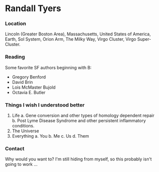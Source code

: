 # Randall Tyers

### Location

Lincoln (Greater Boston Area), Massachusetts, United States of America, Earth, Sol System, Orion Arm, The Milky Way, Virgo Cluster, Virgo Super-Cluster.

### Reading

Some favorite SF authors beginning with B:
- Gregory Benford
- David Brin
- Lois McMaster Bujold
- Octavia E. Butler
 
### Things I wish I understood better 

1. Life
a. Gene conversion and other types of homology dependent repair
b. Post Lyme Disease Syndrome and other persistent inflammatory conditions. 
2. The Universe
3. Everything
a. You
b. Me
c. Us
d. Them

### Contact

Why would you want to?  I'm still hiding from myself, so this probably isn't going to work ... 
